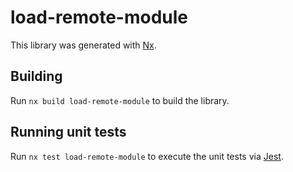 # load-remote-module

This library was generated with [Nx](https://nx.dev).

## Building

Run `nx build load-remote-module` to build the library.

## Running unit tests

Run `nx test load-remote-module` to execute the unit tests via [Jest](https://jestjs.io).
